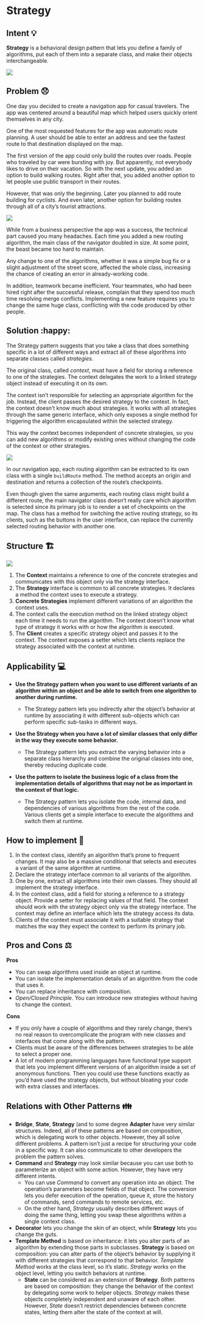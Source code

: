 # Strategy

## Intent :bulb:

**Strategy** is a behavioral design pattern that lets you define a family of algorithms, put each of them into a separate class, and make their objects interchangeable.

![](img/1.png)

## Problem :disappointed:

One day you decided to create a navigation app for casual travelers. The app was centered around a beautiful map which helped users quickly orient themselves in any city.

One of the most requested features for the app was automatic route planning. A user should be able to enter an address and see the fastest route to that destination displayed on the map.

The first version of the app could only build the routes over roads. People who traveled by car were bursting with joy. But apparently, not everybody likes to drive on their vacation. So with the next update, you added an option to build walking routes. Right after that, you added another option to let people use public transport in their routes.

However, that was only the beginning. Later you planned to add route building for cyclists. And even later, another option for building routes through all of a city’s tourist attractions.

![](img/2.png)

While from a business perspective the app was a success, the technical part caused you many headaches. Each time you added a new routing algorithm, the main class of the navigator doubled in size. At some point, the beast became too hard to maintain.

Any change to one of the algorithms, whether it was a simple bug fix or a slight adjustment of the street score, affected the whole class, increasing the chance of creating an error in already-working code.

In addition, teamwork became inefficient. Your teammates, who had been hired right after the successful release, complain that they spend too much time resolving merge conflicts. Implementing a new feature requires you to change the same huge class, conflicting with the code produced by other people.

## Solution :happy:

The Strategy pattern suggests that you take a class that does something specific in a lot of different ways and extract all of these algorithms into separate classes called *strategies*.

The original class, called *context*, must have a field for storing a reference to one of the strategies. The context delegates the work to a linked strategy object instead of executing it on its own.

The context isn’t responsible for selecting an appropriate algorithm for the job. Instead, the client passes the desired strategy to the context. In fact, the context doesn’t know much about strategies. It works with all strategies through the same generic interface, which only exposes a single method for triggering the algorithm encapsulated within the selected strategy.

This way the context becomes independent of concrete strategies, so you can add new algorithms or modify existing ones without changing the code of the context or other strategies.

![](img/3.png)

In our navigation app, each routing algorithm can be extracted to its own class with a single `buildRoute` method. The method accepts an origin and destination and returns a collection of the route’s checkpoints.

Even though given the same arguments, each routing class might build a different route, the main navigator class doesn’t really care which algorithm is selected since its primary job is to render a set of checkpoints on the map. The class has a method for switching the active routing strategy, so its clients, such as the buttons in the user interface, can replace the currently selected routing behavior with another one.

## Structure :building_construction:

![](img/4.png)

1. The **Context** maintains a reference to one of the concrete strategies and communicates with this object only via the strategy interface.
2. The **Strategy** interface is common to all concrete strategies. It declares a method the context uses to execute a strategy.
3. **Concrete Strategies** implement different variations of an algorithm the context uses.
4. The context calls the execution method on the linked strategy object each time it needs to run the algorithm. The context doesn’t know what type of strategy it works with or how the algorithm is executed.
5. The **Client** creates a specific strategy object and passes it to the context. The context exposes a setter which lets clients replace the strategy associated with the context at runtime.

##  Applicability :computer:

- **Use the Strategy pattern when you want to use different variants of an algorithm within an object and be able to switch from one algorithm to another during runtime.**
  -  The Strategy pattern lets you indirectly alter the object’s behavior at runtime by associating it with different sub-objects which can perform specific sub-tasks in different ways.

- **Use the Strategy when you have a lot of similar classes that only differ in the way they execute some behavior.**
  - The Strategy pattern lets you extract the varying behavior into a separate class hierarchy and combine the original classes into one, thereby reducing duplicate code.

- **Use the pattern to isolate the business logic of a class from the implementation details of algorithms that may not be as important in the context of that logic.**
  - The Strategy pattern lets you isolate the code, internal data, and dependencies of various algorithms from the rest of the code. Various clients get a simple interface to execute the algorithms and switch them at runtime.

## How to implement :hammer:

1. In the context class, identify an algorithm that’s prone to frequent changes. It may also be a massive conditional that selects and executes a variant of the same algorithm at runtime.
2. Declare the strategy interface common to all variants of the algorithm.
3. One by one, extract all algorithms into their own classes. They should all implement the strategy interface.
4. In the context class, add a field for storing a reference to a strategy object. Provide a setter for replacing values of that field. The context should work with the strategy object only via the strategy interface. The context may define an interface which lets the strategy access its data.
5. Clients of the context must associate it with a suitable strategy that matches the way they expect the context to perform its primary job.

## Pros and Cons :balance_scale:

**Pros**

-  You can swap algorithms used inside an object at runtime.
-  You can isolate the implementation details of an algorithm from the code that uses it.
-  You can replace inheritance with composition.
-  *Open/Closed Principle*. You can introduce new strategies without having to change the context.

**Cons**

- If you only have a couple of algorithms and they rarely change, there’s no real reason to overcomplicate the program with new classes and interfaces that come along with the pattern.
-  Clients must be aware of the differences between strategies to be able to select a proper one.
-  A lot of modern programming languages have functional type support that lets you implement different versions of an algorithm inside a set of anonymous functions. Then you could use these functions exactly as you’d have used the strategy objects, but without bloating your code with extra classes and interfaces.

## Relations with Other Patterns :family:

- **Bridge**, **State**, **Strategy** (and to some degree **Adapter** have very similar structures. Indeed, all of these patterns are based on composition, which is delegating work to other objects. However, they all solve different problems. A pattern isn’t just a recipe for structuring your code in a specific way. It can also communicate to other developers the problem the pattern solves.
- **Command** and **Strategy** may look similar because you can use both to parameterize an object with some action. However, they have very different intents.
  - You can use *Command* to convert any operation into an object. The operation’s parameters become fields of that object. The conversion lets you defer execution of the operation, queue it, store the history of commands, send commands to remote services, etc.
  - On the other hand, *Strategy* usually describes different ways of doing the same thing, letting you swap these algorithms within a single context class.
- **Decorator** lets you change the skin of an object, while **Strategy** lets you change the guts.
- **Template Method** is based on inheritance: it lets you alter parts of an algorithm by extending those parts in subclasses. **Strategy** is based on composition: you can alter parts of the object’s behavior by supplying it with different strategies that correspond to that behavior. *Template Method* works at the class level, so it’s static. *Strategy* works on the object level, letting you switch behaviors at runtime.
  - **State** can be considered as an extension of **Strategy**. Both patterns are based on composition: they change the behavior of the context by delegating some work to helper objects. *Strategy* makes these objects completely independent and unaware of each other. However, *State* doesn’t restrict dependencies between concrete states, letting them alter the state of the context at will.
